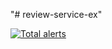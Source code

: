 "# review-service-ex" 

[![Total alerts](https://img.shields.io/lgtm/alerts/g/Goetsie/review-service-ex.svg?logo=lgtm&logoWidth=18)](https://lgtm.com/projects/g/Goetsie/review-service-ex/alerts/)
